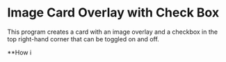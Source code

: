 # Image Card Overlay with Check Box
This program creates a card with an image overlay and a checkbox in the top right-hand corner that can be toggled on and off.

**How i
